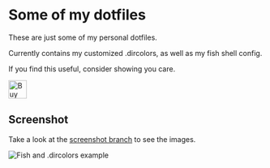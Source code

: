 # Some of my dotfiles

These are just some of my personal dotfiles.

Currently contains my customized .dircolors, as well as my fish shell config.

If you find this useful, consider showing you care.

<a href='https://ko-fi.com/A0A74VYT1' target='_blank'><img height='36' style='border:0px;height:36px;' src='https://cdn.ko-fi.com/cdn/kofi2.png?v=2' border='0' alt='Buy Me a Coffee at ko-fi.com' /></a>

## Screenshot

Take a look at the [screenshot branch](/../screenshot/ "screenshot branch") to see the images.

![Fish and .dircolors example](/../screenshot/fish_dircolors.png?raw=true "Fisn and .dircolors exmaple")

